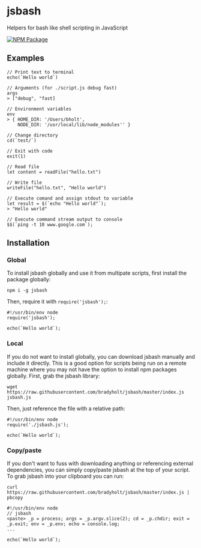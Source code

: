 # jsbash

Helpers for bash like shell scripting in JavaScript

[![NPM Package](https://img.shields.io/npm/v/jsbash.svg)](https://www.npmjs.com/package/jsbash)

## Examples

```
// Print text to terminal
echo(`Hello world`)

// Arguments (for ./script.js debug fast)
args
> ["debug", "fast]

// Environment variables
env
> { HOME_DIR: '/Users/bholt',
    NODE_DIR: '/usr/local/lib/node_modules'' }

// Change directory
cd(`test/`)

// Exit with code
exit(1)

// Read file
let content = readFile("hello.txt")

// Write file
writeFile("hello.txt", "Hello world")

// Execute comand and assign stdout to variable
let result = $(`echo "Hello world"`);
> "Hello world"

// Execute command stream output to console
$$(`ping -t 10 www.google.com`);
```

## Installation

### Global

To install jsbash globally and use it from multipate scripts, first install the package globally:
```
npm i -g jsbash
```

Then, require it with `require('jsbash');`:

```
#!/usr/bin/env node
require('jsbash');

echo(`Hello world`);
```

### Local

If you do not want to install globally, you can download jsbash manually and include it directly.  This is a good option for scripts being run on a remote machine where you may not have the option to install npm packages globally.  First, grab the jsbash library:

```
wget https://raw.githubusercontent.com/bradyholt/jsbash/master/index.js jsbash.js
```

Then, just reference the file with a relative path:

```
#!/usr/bin/env node
require('./jsbash.js');

echo(`Hello world`);
```

### Copy/paste

If you don't want to fuss with downloading anything or referencing external dependencies, you can simply copy/paste jsbash at the top of your script.  To grab jsbash into your clipboard you can run:

```
curl https://raw.githubusercontent.com/bradyholt/jsbash/master/index.js | pbcopy
```

```
#!/usr/bin/env node
// jsbash
<paste> _p = process; args = _p.argv.slice(2); cd = _p.chdir; exit = _p.exit; env = _p.env; echo = console.log;
...

echo(`Hello world`);
```
